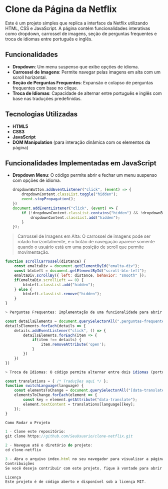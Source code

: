 # Clone da Página da Netflix

Este é um projeto simples que replica a interface da Netflix utilizando HTML, CSS e JavaScript. A página contém funcionalidades interativas como dropdown, carrossel de imagens, seção de perguntas frequentes e troca de idiomas entre português e inglês.

## Funcionalidades

- **Dropdown**: Um menu suspenso que exibe opções de idioma.
- **Carrossel de Imagens**: Permite navegar pelas imagens em alta com um scroll horizontal.
- **Seção de Perguntas Frequentes**: Expansão e colapso de perguntas frequentes com base no clique.
- **Troca de Idiomas**: Capacidade de alternar entre português e inglês com base nas traduções predefinidas.

## Tecnologias Utilizadas

- **HTML5**
- **CSS3**
- **JavaScript**
- **DOM Manipulation** (para interação dinâmica com os elementos da página)
  
## Funcionalidades Implementadas em JavaScript

- **Dropdown Menu**: O código permite abrir e fechar um menu suspenso com opções de idioma. 
  ```javascript
  dropdownButton.addEventListener("click", (event) => {
      dropdownContent.classList.toggle("hidden");
      event.stopPropagation();
  })
  document.addEventListener("click", (event) => {
      if (!dropdownContent.classList.contains("hidden") && !dropdownButton.contains(event.target)) {
          dropdownContent.classList.add("hidden");
      }
  });


> Carrossel de Imagens em Alta: O carrossel de imagens pode ser rolado horizontalmente, e o botão de navegação aparece somente quando o usuário está em uma posição de scroll que permite movimentação.

```javascript
function scrollCarrossel(distance) {
    const emaltaDiv = document.getElementById("emalta-div");
    const btnLeft = document.getElementById("scroll-btn-left");
    emaltaDiv.scrollBy({ left: distance, behavior: "smooth" });
    if(emaltaDiv.scrollLeft == 0) {
        btnLeft.classList.add("hidden");
    } else {
        btnLeft.classList.remove("hidden");
    }
}

> Perguntas Frequentes: Implementação de uma funcionalidade para abrir e fechar as perguntas frequentes, fechando as outras seções ao abrir uma nova.

const detailsElements = document.querySelectorAll(".perguntas-frequentes details");
detailsElements.forEach(details => {
    details.addEventListener("click", () => {
        detailsElements.forEach(item => {
            if(item !== details) {
                item.removeAttribute('open');
            }
        })
    })
})

> Troca de Idiomas: O código permite alternar entre dois idiomas (português e inglês) e alterar o conteúdo da página dinamicamente com base no idioma selecionado.

const translations = { /* Traduções aqui */ };
function switchLanguage(language) {
    const elementsToChange = document.querySelectorAll("[data-translate]");
    elementsToChange.forEach(element => {
        const key = element.getAttribute("data-translate");
        element.textContent = translations[language][key];
    });
}

Como Rodar o Projeto

1 - Clone este repositório:
git clone https://github.com/SeuUsuario/clone-netflix.git

2 - Navegue até o diretório do projeto:
cd clone-netflix

3 - Abra o arquivo index.html no seu navegador para visualizar a página.
Contribuições
Se você deseja contribuir com este projeto, fique à vontade para abrir issues ou pull requests.

Licença
Este projeto é de código aberto e disponível sob a licença MIT.

